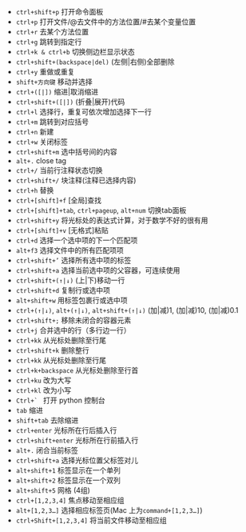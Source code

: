 - `ctrl+shift+p`	   打开命令面板
- `ctrl+p`      	   打开文件/@去文件中的方法位置/#去某个变量位置
- `ctrl+r`	         去某个方法位置
- `ctrl+g`	         跳转到指定行
- `ctrl+k & ctrl+b`	   切换侧边栏显示状态
- `ctrl+shift+(backspace|del)`  (左侧|右侧)全部删除
- `ctrl+y`	          重做或重复
- `shift+方向键`	    移动并选择
- `ctrl+([|])`	       缩进|取消缩进
- `ctrl+shift+([|])` (折叠|展开)代码
- `ctrl+l`	          选择行，重复可依次增加选择下一行
- `ctrl+m`	          跳转到对应括号
- `ctrl+n`	          新建
- `ctrl+w`	          关闭标签
- `ctrl+shift+m`	    选中括号间的内容
- `alt+.`	          close tag
- `ctrl+/`	          当前行注释状态切换
- `ctrl+shift+/`     块注释(注释已选择内容)
- `ctrl+h`	          替换
- `ctrl+[shift]+f`	 [全局]查找
- `ctrl+[shift]+tab`, `ctrl+pageup`, `alt+num`	切换tab面板
- `ctrl+shift+y`	    将光标处的表达式计算，对于数学不好的很有用
- `ctrl+[shift]+v`	 [无格式]粘贴
- `ctrl+d`	          选择一个选中项的下一个匹配项
- `alt+f3`	          选择文件中的所有匹配项项
- `ctrl+shift+’`	    选择所有选中项的标签
- `ctrl+shift+a`	    选择当前选中项的父容器，可连续使用
- `ctrl+shift+(↑|↓)` (上|下)移动一行
- `ctrl+shift+d`	    复制行或选中项
- `alt+shift+w`	    用标签包裹行或选中项
- `ctrl+(↑|↓)`, `alt+(↑|↓)`, `alt+shift+(↑|↓)`	(加|减)1, (加|减)10, (加|减)0.1
- `ctrl+shift+;`	    移除未闭合的容器元素
- `ctrl+j`	          合并选中的行（多行边一行）
- `ctrl+kk`	          从光标处删除至行尾
- `ctrl+shift+k`	    删除整行
- `ctrl+kk`          从光标处删除至行尾
- `ctrl+k+backspace` 从光标处删除至行首
- `ctrl+ku`          改为大写
- `ctrl+kl`          改为小写
- ``Ctrl+` ``        打开 python 控制台
- `tab`              缩进
- `shift+tab`        去除缩进
- `ctrl+enter`       光标所在行后插入行
- `ctrl+shift+enter` 光标所在行前插入行
- `alt+.`            闭合当前标签
- `ctrl+shift+a`     选择光标位置父标签对儿
- `alt+shift+1`      标签显示在一个单列
- `alt+shift+2`      标签显示在一个双列
- `alt+shift+5`      网格 (4组)
- `ctrl+[1,2,3,4]`   焦点移动至相应组
- `alt+[1,2,3…]`     选择相应标签页(Mac 上为`command+[1,2,3…]`)
- `ctrl+Shift+[1,2,3,4]` 将当前文件移动至相应组


